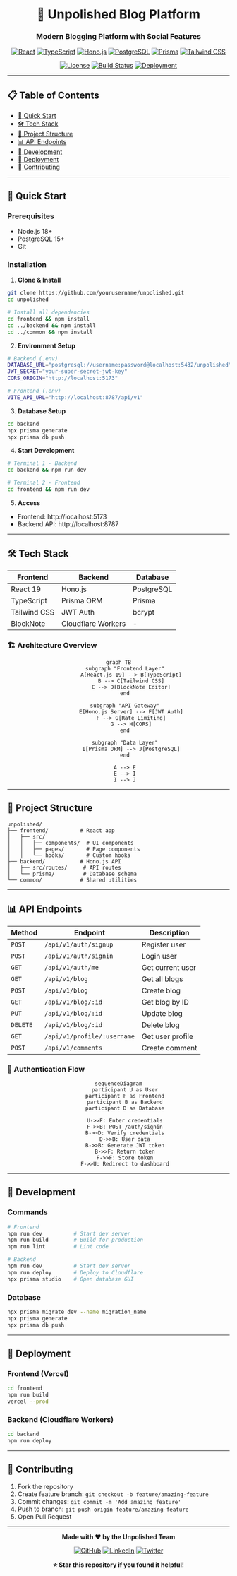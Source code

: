 <div align="center">

# 🚀 Unpolished Blog Platform

### **Modern Blogging Platform with Social Features**

[![React](https://img.shields.io/badge/React-19.0.0-61DAFB?style=for-the-badge&logo=react)](https://react.dev/)
[![TypeScript](https://img.shields.io/badge/TypeScript-5.7.2-3178C6?style=for-the-badge&logo=typescript)](https://www.typescriptlang.org/)
[![Hono.js](https://img.shields.io/badge/Hono.js-4.7.7-000000?style=for-the-badge&logo=hono)](https://hono.dev/)
[![PostgreSQL](https://img.shields.io/badge/PostgreSQL-15+-336791?style=for-the-badge&logo=postgresql)](https://www.postgresql.org/)
[![Prisma](https://img.shields.io/badge/Prisma-6.12.0-2D3748?style=for-the-badge&logo=prisma)](https://www.prisma.io/)
[![Tailwind CSS](https://img.shields.io/badge/Tailwind_CSS-4.1.4-38B2AC?style=for-the-badge&logo=tailwind-css)](https://tailwindcss.com/)

[![License](https://img.shields.io/badge/License-MIT-green.svg?style=for-the-badge)](LICENSE)
[![Build Status](https://img.shields.io/badge/Build-Passing-brightgreen?style=for-the-badge)](https://github.com/yourusername/unpolished)
[![Deployment](https://img.shields.io/badge/Deployment-Live-brightgreen?style=for-the-badge)](https://unpolished-blog.vercel.app)

</div>

---

## 📋 Table of Contents

- [🚀 Quick Start](#-quick-start)
- [🛠️ Tech Stack](#️-tech-stack)
- [📁 Project Structure](#-project-structure)
- [📊 API Endpoints](#-api-endpoints)
- [🔧 Development](#-development)
- [🚀 Deployment](#-deployment)
- [🤝 Contributing](#-contributing)

---

## 🚀 Quick Start

### Prerequisites
- Node.js 18+
- PostgreSQL 15+
- Git

### Installation

1. **Clone & Install**
```bash
git clone https://github.com/yourusername/unpolished.git
cd unpolished

# Install all dependencies
cd frontend && npm install
cd ../backend && npm install
cd ../common && npm install
```

2. **Environment Setup**
```bash
# Backend (.env)
DATABASE_URL="postgresql://username:password@localhost:5432/unpolished"
JWT_SECRET="your-super-secret-jwt-key"
CORS_ORIGIN="http://localhost:5173"

# Frontend (.env)
VITE_API_URL="http://localhost:8787/api/v1"
```

3. **Database Setup**
```bash
cd backend
npx prisma generate
npx prisma db push
```

4. **Start Development**
```bash
# Terminal 1 - Backend
cd backend && npm run dev

# Terminal 2 - Frontend  
cd frontend && npm run dev
```

5. **Access**
- Frontend: http://localhost:5173
- Backend API: http://localhost:8787

---

## 🛠️ Tech Stack

<div align="center">

| Frontend | Backend | Database |
|----------|---------|----------|
| React 19 | Hono.js | PostgreSQL |
| TypeScript | Prisma ORM | Prisma |
| Tailwind CSS | JWT Auth | bcrypt |
| BlockNote | Cloudflare Workers | - |

</div>

### 🏗️ Architecture Overview

<div align="center">

```mermaid
graph TB
    subgraph "Frontend Layer"
        A[React.js 19] --> B[TypeScript]
        B --> C[Tailwind CSS]
        C --> D[BlockNote Editor]
    end
    
    subgraph "API Gateway"
        E[Hono.js Server] --> F[JWT Auth]
        F --> G[Rate Limiting]
        G --> H[CORS]
    end
    
    subgraph "Data Layer"
        I[Prisma ORM] --> J[PostgreSQL]
    end
    
    A --> E
    E --> I
    I --> J
```

</div>

---

## 📁 Project Structure

```
unpolished/
├── frontend/          # React app
│   ├── src/
│   │   ├── components/  # UI components
│   │   ├── pages/       # Page components
│   │   └── hooks/       # Custom hooks
├── backend/           # Hono.js API
│   ├── src/routes/     # API routes
│   └── prisma/         # Database schema
└── common/            # Shared utilities
```

---

## 📊 API Endpoints

<div align="center">

| Method | Endpoint | Description |
|--------|----------|-------------|
| `POST` | `/api/v1/auth/signup` | Register user |
| `POST` | `/api/v1/auth/signin` | Login user |
| `GET` | `/api/v1/auth/me` | Get current user |
| `GET` | `/api/v1/blog` | Get all blogs |
| `POST` | `/api/v1/blog` | Create blog |
| `GET` | `/api/v1/blog/:id` | Get blog by ID |
| `PUT` | `/api/v1/blog/:id` | Update blog |
| `DELETE` | `/api/v1/blog/:id` | Delete blog |
| `GET` | `/api/v1/profile/:username` | Get user profile |
| `POST` | `/api/v1/comments` | Create comment |

</div>

### 🔐 Authentication Flow

<div align="center">

```mermaid
sequenceDiagram
    participant U as User
    participant F as Frontend
    participant B as Backend
    participant D as Database
    
    U->>F: Enter credentials
    F->>B: POST /auth/signin
    B->>D: Verify credentials
    D->>B: User data
    B->>B: Generate JWT token
    B->>F: Return token
    F->>F: Store token
    F->>U: Redirect to dashboard
```

</div>

---

## 🔧 Development

### Commands
```bash
# Frontend
npm run dev          # Start dev server
npm run build        # Build for production
npm run lint         # Lint code

# Backend
npm run dev          # Start dev server
npm run deploy       # Deploy to Cloudflare
npx prisma studio    # Open database GUI
```

### Database
```bash
npx prisma migrate dev --name migration_name
npx prisma generate
npx prisma db push
```

---

## 🚀 Deployment

### Frontend (Vercel)
```bash
cd frontend
npm run build
vercel --prod
```

### Backend (Cloudflare Workers)
```bash
cd backend
npm run deploy
```

---

## 🤝 Contributing

1. Fork the repository
2. Create feature branch: `git checkout -b feature/amazing-feature`
3. Commit changes: `git commit -m 'Add amazing feature'`
4. Push to branch: `git push origin feature/amazing-feature`
5. Open Pull Request

---

<div align="center">

**Made with ❤️ by the Unpolished Team**

[![GitHub](https://img.shields.io/badge/GitHub-100000?style=for-the-badge&logo=github&logoColor=white)](https://github.com/yourusername)
[![LinkedIn](https://img.shields.io/badge/LinkedIn-0077B5?style=for-the-badge&logo=linkedin&logoColor=white)](https://linkedin.com/in/yourusername)
[![Twitter](https://img.shields.io/badge/Twitter-1DA1F2?style=for-the-badge&logo=twitter&logoColor=white)](https://twitter.com/yourusername)

**⭐ Star this repository if you found it helpful!**

</div>
